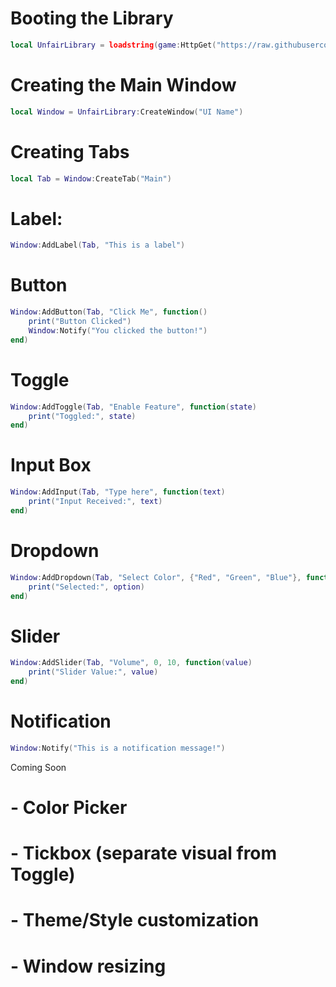 # Booting the Library
```lua
local UnfairLibrary = loadstring(game:HttpGet("https://raw.githubusercontent.com/UnfairLTD/UnfairLibary/refs/heads/main/Source.lua"))()
```

# Creating the Main Window
```lua
local Window = UnfairLibrary:CreateWindow("UI Name")
```

# Creating Tabs
```lua
local Tab = Window:CreateTab("Main")
```

# Label:
```lua
Window:AddLabel(Tab, "This is a label")
```

# Button

```lua
Window:AddButton(Tab, "Click Me", function()
    print("Button Clicked")
    Window:Notify("You clicked the button!")
end)
```

# Toggle

```lua
Window:AddToggle(Tab, "Enable Feature", function(state)
    print("Toggled:", state)
end)
```

# Input Box

```lua
Window:AddInput(Tab, "Type here", function(text)
    print("Input Received:", text)
end)
```

# Dropdown

```lua
Window:AddDropdown(Tab, "Select Color", {"Red", "Green", "Blue"}, function(option)
    print("Selected:", option)
end)
```

# Slider

```lua
Window:AddSlider(Tab, "Volume", 0, 10, function(value)
    print("Slider Value:", value)
end)
```

# Notification
```lua
Window:Notify("This is a notification message!")
```

Coming Soon
# -  Color Picker
# -  Tickbox (separate visual from Toggle)
# -  Theme/Style customization
# -  Window resizing
